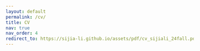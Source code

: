 ```yaml
---
layout: default
permalink: /cv/
title: CV
nav: true
nav_order: 4
redirect_to: https://sijia-li.github.io/assets/pdf/cv_sijiali_24fall.pdf
---
```

